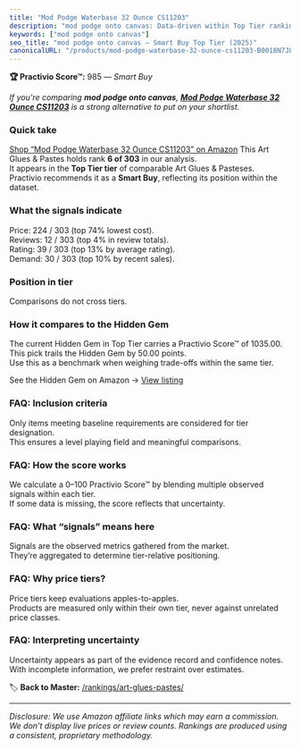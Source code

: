 ```yaml
---
title: "Mod Podge Waterbase 32 Ounce CS11203"
description: "mod podge onto canvas: Data-driven within Top Tier ranking using the Practivio Score™. Positioned by quality, value, demand, findability, momentum."
keywords: ["mod podge onto canvas"]
seo_title: "mod podge onto canvas — Smart Buy Top Tier (2025)"
canonicalURL: "/products/mod-podge-waterbase-32-ounce-cs11203-B0018N7J8E/"
---
```


**🏆 Practivio Score™:** 985 — _Smart Buy_


*If you're comparing **mod podge onto canvas**, **[Mod Podge Waterbase 32 Ounce CS11203](https://www.amazon.com/dp/B0018N7J8E?tag=practivio-20)** is a strong alternative to put on your shortlist.*
### Quick take
[Shop “Mod Podge Waterbase 32 Ounce CS11203” on Amazon](https://www.amazon.com/dp/B0018N7J8E?tag=practivio-20)
This Art Glues & Pastes holds rank **6 of 303** in our analysis.  
It appears in the **Top Tier tier** of comparable Art Glues & Pasteses.  
Practivio recommends it as a **Smart Buy**, reflecting its position within the dataset.

### What the signals indicate
Price: 224 / 303 (top 74% lowest cost).  
Reviews: 12 / 303 (top 4% in review totals).  
Rating: 39 / 303 (top 13% by average rating).  
Demand: 30 / 303 (top 10% by recent sales).

### Position in tier
Comparisons do not cross tiers.

### How it compares to the Hidden Gem
The current Hidden Gem in Top Tier carries a Practivio Score™ of 1035.00.  
This pick trails the Hidden Gem by 50.00 points.  
Use this as a benchmark when weighing trade-offs within the same tier.  

See the Hidden Gem on Amazon → [View listing](https://www.amazon.com/dp/B071JPD9M3?tag=practivio-20)

### FAQ: Inclusion criteria
Only items meeting baseline requirements are considered for tier designation.  
This ensures a level playing field and meaningful comparisons.

### FAQ: How the score works
We calculate a 0–100 Practivio Score™ by blending multiple observed signals within each tier.  
If some data is missing, the score reflects that uncertainty.

### FAQ: What “signals” means here
Signals are the observed metrics gathered from the market.  
They’re aggregated to determine tier-relative positioning.

### FAQ: Why price tiers?
Price tiers keep evaluations apples-to-apples.  
Products are measured only within their own tier, never against unrelated price classes.

### FAQ: Interpreting uncertainty
Uncertainty appears as part of the evidence record and confidence notes.  
With incomplete information, we prefer restraint over estimates.


🏷️ **Back to Master:** [/rankings/art-glues-pastes/](/rankings/art-glues-pastes/)

---
_Disclosure: We use Amazon affiliate links which may earn a commission. We don’t display live prices or review counts. Rankings are produced using a consistent, proprietary methodology._
